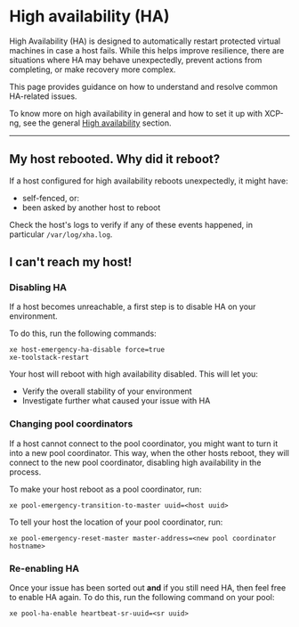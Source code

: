 # High availability (HA)

High Availability (HA) is designed to automatically restart protected virtual machines in case a host fails. While this helps improve resilience, there are situations where HA may behave unexpectedly, prevent actions from completing, or make recovery more complex.

This page provides guidance on how to understand and resolve common HA-related issues.

To know more on high availability in general and how to set it up with XCP-ng, see the general [High availability](/management/ha/) section.

---

## My host rebooted. Why did it reboot?

If a host configured for high availability reboots unexpectedly, it might have: 

- self-fenced, or:
- been asked by another host to reboot

Check the host's logs to verify if any of these events happened, in particular `/var/log/xha.log`.

## I can't reach my host!

### Disabling HA

If a host becomes unreachable, a first step is to disable HA on your environment.

To do this, run the following commands:

```
xe host-emergency-ha-disable force=true
xe-toolstack-restart
```

Your host will reboot with high availability disabled. This will let you:

- Verify the overall stability of your environment
- Investigate further what caused your issue with HA

### Changing pool coordinators

If a host cannot connect to the pool coordinator, you might want to turn it into a new pool coordinator. This way, when the other hosts reboot, they will connect to the new pool coordinator, disabling high availability in the process.

To make your host reboot as a pool coordinator, run:

```
xe pool-emergency-transition-to-master uuid=<host uuid>
```

To tell your host the location of your pool coordinator, run:

```
xe pool-emergency-reset-master master-address=<new pool coordinator hostname>
```

### Re-enabling HA

Once your issue has been sorted out **and** if you still need HA, then feel free to enable HA again. To do this, run the following command on your pool:

```
xe pool-ha-enable heartbeat-sr-uuid=<sr uuid>
```